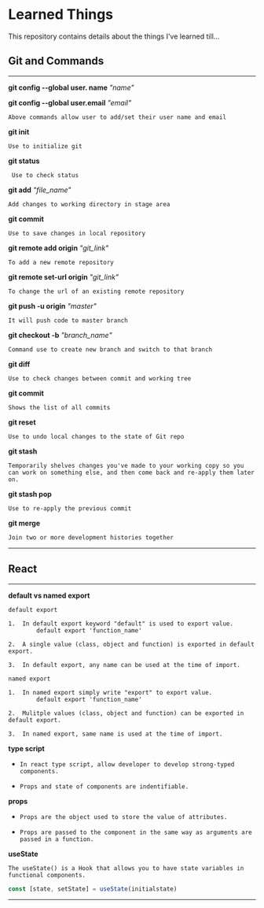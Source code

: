 # Learned Things
This repository contains details about the things I've learned till...

## Git and Commands
****

**git config --global user. name** _"name"_ 

**git config --global user.email**  _"email"_ 

    Above commands allow user to add/set their user name and email

**git init** 

    Use to initialize git

**git status**

     Use to check status

**git add** _"file_name"_

    Add changes to working directory in stage area

**git commit** 

    Use to save changes in local repository

**git remote add origin** _"git_link"_

    To add a new remote repository

**git remote set-url origin** _"git_link"_

    To change the url of an existing remote repository

**git push -u origin** _"master"_

    It will push code to master branch

**git checkout -b** _"branch_name"_

    Command use to create new branch and switch to that branch

**git diff**
    
    Use to check changes between commit and working tree

**git commit**

    Shows the list of all commits

**git reset**

    Use to undo local changes to the state of Git repo

**git stash**

    Temporarily shelves changes you've made to your working copy so you can work on something else, and then come back and re-apply them later on.

**git stash pop**

    Use to re-apply the previous commit

**git merge**

    Join two or more development histories together

****
        
## React
****

**default vs named export**

 `default export` 
    
    1.  In default export keyword "default" is used to export value.    
            default export 'function_name'

    2.  A single value (class, object and function) is exported in default export.

    3.  In default export, any name can be used at the time of import. 

`named export` 
    
    1.  In named export simply write "export" to export value. 
            default export 'function_name'

    2.  Mulitple values (class, object and function) can be exported in default export.

    3.  In named export, same name is used at the time of import. 

**type script**
       
   -     In react type script, allow developer to develop strong-typed components. 

   -     Props and state of components are indentifiable.

**props**
    
   -     Props are the object used to store the value of attributes.
   -     Props are passed to the component in the same way as arguments are passed in a function.

**useState**

    The useState() is a Hook that allows you to have state variables in functional components.

```javascript
const [state, setState] = useState(initialstate)
```

****




